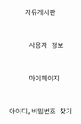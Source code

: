                                                       자유게시판



                                                       사용자 정보



                                                       마이페이지



                                                  아이디,비밀번호 찾기


